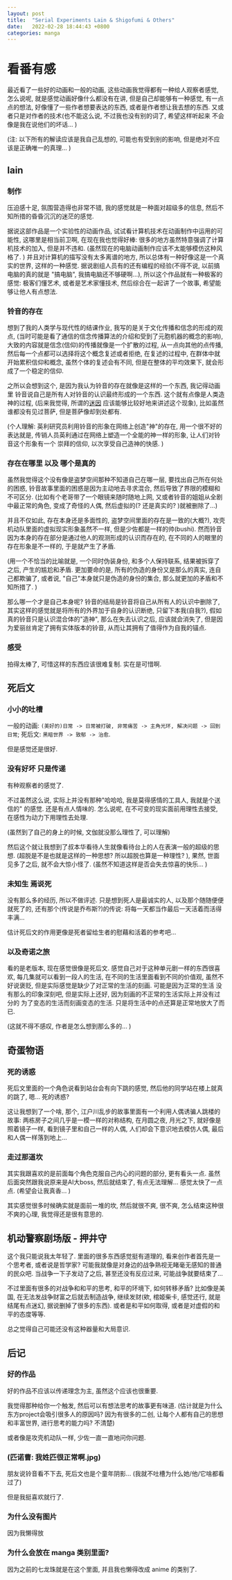 ```yaml
---
layout: post
title:  "Serial Experiments Lain & Shigofumi & Others"         
date:   2022-02-28 18:44:43 +0800
categories: manga
---
```

# 看番有感
最近看了一些好的动画和一般的动画, 这些动画我觉得都有一种给人观察者感觉, 
怎么说呢, 就是感觉动画好像什么都没有在讲, 但是自己却能够有一种感觉, 
有一点点的想法, 好像懂了一些作者想要表达的东西, 或者是作者想让我去想的东西. 
又或者只是对作者的技术(也不能这么说, 不过我也没有别的词了, 希望这样听起来
不会像是我在说他们的坏话... )

(注: 以下所有的解读应该是我自己乱想的, 可能也有受到别的影响, 
但是绝对不应该是正确唯一的真理... )

## lain
### 制作
压迫感十足, 氛围营造得也非常不错, 我的感觉就是一种面对超级多的信息, 
然后不知所措的昏昏沉沉的迷茫的感觉. 

据说这部作品是一个实验性的动画作品, 试试看计算机技术在动画制作中运用的可能性, 
这哪里是相当前卫啊, 在现在我也觉得好棒: 很多的地方虽然特意强调了计算机技术的加入, 
但是并不违和. (虽然现在的电脑动画制作应该不太能够模仿这种风格了. )
并且对计算机的描写没有太多离谱的地方, 所以总体有一种好像这是一个真实的世界, 
这样的一种感觉. 据说剧组人员有的还有编程的经验(不得不说, 以前搞电脑的真的就是
"搞电脑", 我搞电脑还不够硬啊...), 所以这个作品就有一种极客的感觉: 
极客们懂艺术, 或者是艺术家懂技术, 然后综合在一起讲了一个故事, 
希望能够让他人有点想法. 

### 铃音的存在
想到了我的人类学与现代性的结课作业, 我写的是关于文化传播和信念的形成的观点, 
(当时可能是看了通信的信念传播算法的介绍和受到了元胞机器的概念的影响), 
大致的内容就是信念(信仰)的传播就像是一个扩散的过程, 从一点向其他的点传播, 
然后每一个点都可以选择将这个概念复述或者拒绝, 在复述的过程中, 
在群体中就开始累积信仰和概念, 虽然个体的复述会有不同, 但是在整体的平均效果下, 
就会形成了一个稳定的信仰. 

之所以会想到这个, 是因为我认为铃音的存在就像是这样的一个东西, 我记得动画里
铃音说自己是所有人对铃音的认识最终形成的一个东西. 这个就有点像是人类造神的过程, 
(后来我觉得, 所谓的[迷因](https://zh.wikipedia.org/zh-hans/模因学)
应该能够比较好地来讲述这个现象), 比如虽然谁都没有见过菩萨, 但是菩萨像却到处都有. 

(个人理解: 英利研究员利用铃音的形象在网络上创造"神"的存在, 用一个很不好的表达就是, 
传销人员英利通过在网络上塑造一个全能的神一样的形象, 让人们对铃音这个形象有一个
崇拜的信仰, 以次享受自己造神的快感. )

### 存在在哪里 以及 哪个是真的
虽然我觉得这个没有像是盗梦空间那种不知道自己在哪一层, 要找出自己所在何处的困惑, 
铃音故事里面的困惑是因为主动地去寻求混合, 然后导致了界限的模糊和不可区分. 
(比如有个老哥带了一个眼镜来随时随地上网, 又或者铃音的姐姐从全剧中最正常的角色, 
变成了奇怪的人偶, 然后虚拟的(? 还是真实的? )就被删除了...)

并且不仅如此, 存在本身还是多面性的, 盗梦空间里面的存在是一致的(大概?), 
攻壳机动队里面的虚拟现实形象虽然不一样, 但是少佐都是一样的帅(bushi). 
然而铃音因为本身的存在部分是通过他人的观测形成的认识而存在的, 
在不同的人的眼里的存在形象是不一样的, 于是就产生了矛盾. 

(用一个不恰当的比喻就是, 一个同时伪装身份, 和多个人保持联系, 结果被拆穿了之后, 
产生的尴尬和矛盾. 更加要命的是, 所有的伪造的身份又是那么的真实, 连自己都欺骗了, 
或者说, "自己"本身就只是伪造的身份的集合, 那么就更加的矛盾和不知所措了. )

那么哪一个才是自己本身呢? 铃音的结局是铃音将自己从所有人的认识中删除了, 
其实这样的感觉就是将所有的外界加于自身的认识断绝, 只留下本我(自我?), 
假如真的铃音只是认识混合体的"造神", 那么在失去认识之后, 应该就会消失了, 
但是因为爱丽丝肯定了拥有实体版本的铃音, 从而让其拥有了值得作为自我的锚点. 

### 感受
拍得太棒了, 可惜这样的东西应该很难复制. 实在是可惜啊. 

## 死后文
### 小小的吐槽
一般的动画: `(美好的)日常 -> 日常被打破, 非常痛苦 -> 主角光环, 解决问题 -> 回到日常`; 
死后文: `黑暗世界 -> 致郁 -> 治愈`. 

但是感觉还是很好. 

### 没有好坏 只是传递
有种观察者的感觉了. 

不过虽然这么说, 实际上并没有那种"哈哈哈, 我是莫得感情的工具人, 我就是个送信的"
的感觉. 还是有点人情味的. 怎么说呢, 在不可变的现实面前用理性去接受, 
在感性为动力下用理性去处理. 

(虽然到了自己的身上的时候, 文伽就没那么理性了, 可以理解)

然后这个就让我想到了叔本华看待人生就像看待台上的人在表演一般的超级的思想. 
(超脱是不是也就是这样的一种思想? 所以超脱也算是一种理性? ), 果然, 
世面见多了之后, 就不会大惊小怪了. (虽然不知道这样是否会失去惊喜的快乐... )

### 未知生 焉说死
没有那么多的经历, 所以不做评述. 只是想到死人是最诚实的人, 
以及那个随随便便就死了的, 还有那个(传说是乔布斯?)的传说: 
将每一天都当作最后一天活着而活得丰满... 

估计死后文的作用更像是死者留给生者的慰藉和活着的参考吧...

### 以及奇诺之旅
看的是老版本, 现在感觉很像是死后文. 感觉自己对于这种单元剧一样的东西很喜欢, 
每几集就可以看到一段人的生活, 在不同的生活里面看到不同的价值观, 
虽然不好说褒贬, 但是实际感觉是缺少了对正常的生活的刻画. 可能是因为正常的生活
没有那么的印象深刻吧, 但是实际上还好, 因为刻画的不正常的生活实际上并没有过分的
为了变态的生活而刻画变态的生活. 只是将生活中的点还算是正常地放大了而已. 

(这就不得不感叹, 作者是怎么想到那么多的... )

## 奇蛋物语
### 死的诱惑
死后文里面的一个角色说看到站台会有向下跳的感觉, 然后他的同学站在楼上就真的跳了, 
嗯... 死的诱惑? 

这让我想到了一个啥, 那个, 江户川乱步的故事里面有一个利用人偶诱骗人跳楼的故事: 
两栋房子之间几乎是一模一样的对称结构, 在月圆之夜, 月光之下, 就好像是照着镜子一样, 
看到镜子里和自己一样的人偶, 人们却会下意识地去模仿人偶, 最后和人偶一样落到地上... 

### 走过那道坎
其实我跟喜欢的是前面每个角色克服自己内心的问题的部分, 更有看头一点. 
虽然后面突然跟我说原来是AI大boss, 然后就结束了, 有点无法理解... 感觉太快了一点点. 
(希望会让我真香... )

其实感觉很多时候确实就是面前一堆的坎, 然后就很不爽, 很不爽, 怎么结束这种很不爽的心理, 
我觉得还是很有意思的. 

## 机动警察剧场版 - 押井守
这个我只能说我太年轻了. 里面的很多东西感觉挺有道理的, 看来创作者首先是一个思考者, 
或者说是哲学家? 可能我就像是对身边的战争熟视无睹毫无感知的普通的民众吧. 
当战争一下子发动了之后, 甚至还没有反应过来, 可能战争就要结束了... 

不过里面有很多的对战争和和平的思考, 和平的环境下, 如何转移矛盾? 比如像是美国, 
在无法发战争财富之后就去制造战争, 继续发财(欸, 棺姬柴卡, 感觉还行, 
就是结尾有点迷幻, 据说删掉了很多的东西). 或者是和平如何取得, 
或者是对虚假的和平的态度等等. 

总之觉得自己可能还没有这种器量和大局意识. 

## 后记
### 好的作品
好的作品不应该以传递理念为主, 虽然这个应该也很重要. 

我觉得那种给你一个触发, 然后可以有想法思考的故事更有味道. 
(估计就是为什么东方project会吸引很多人的原因吗? 因为有很多的二创, 
让每个人都有自己的思想和丰富世界, 进行思考的能力吗? 不清楚)

或者像是攻壳机动队一样, 少佐一直一直地问你问题. 

### (匹诺曹: 我姓匹很正常啊.jpg)
朋友说铃音看不下去, 死后文也是个童年阴影... (我就不吐槽为什么她/他/它啥都看过了)

但是我挺喜欢就行了.

### 为什么没有图片
因为我懒得放

### 为什么会放在 manga 类别里面? 
因为之前的七龙珠就是在这个里面, 并且我也懒得改成 anime 的类别了. 
